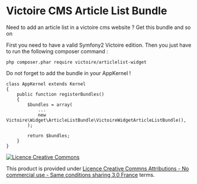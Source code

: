 Victoire CMS Article List Bundle
============

Need to add an article list in a victoire cms website ?
Get this bundle and so on

First you need to have a valid Symfony2 Victoire edition.
Then you just have to run the following composer command :

    php composer.phar require victoire/articlelist-widget

Do not forget to add the bundle in your AppKernel !

    class AppKernel extends Kernel
    {
        public function registerBundles()
        {
            $bundles = array(
                ...
                new Victoire\Widget\ArticleListBundle\VictoireWidgetArticleListBundle(),
            );
    
            return $bundles;
        }
    }

[![Licence Creative Commons](http://i.creativecommons.org/l/by-nc-sa/3.0/fr/88x31.png)](http://creativecommons.org/licenses/by-nc-sa/3.0/fr/)

This product is provided under [Licence Creative Commns Attributions - No commercial use - Same conditions sharing 3.0 France](http://creativecommons.org/licenses/by-nc-sa/3.0/fr/) terms.
